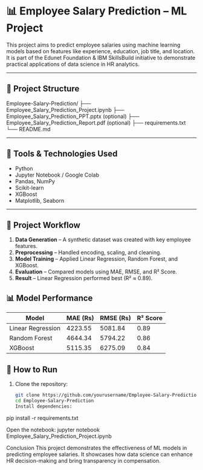 # 📊 Employee Salary Prediction – ML Project

This project aims to predict employee salaries using machine learning models based on features like experience, education, job title, and location. It is part of the Edunet Foundation & IBM SkillsBuild initiative to demonstrate practical applications of data science in HR analytics.

---

## 📁 Project Structure
Employee-Salary-Prediction/
├── Employee_Salary_Prediction_Project.ipynb
├── Employee_Salary_Prediction_PPT.pptx (optional)
├── Employee_Salary_Prediction_Report.pdf (optional)
├── requirements.txt
└── README.md


---
## 🧰 Tools & Technologies Used

- Python  
- Jupyter Notebook / Google Colab  
- Pandas, NumPy  
- Scikit-learn  
- XGBoost  
- Matplotlib, Seaborn

---

## 🔄 Project Workflow

1. **Data Generation** – A synthetic dataset was created with key employee features.
2. **Preprocessing** – Handled encoding, scaling, and cleaning.
3. **Model Training** – Applied Linear Regression, Random Forest, and XGBoost.
4. **Evaluation** – Compared models using MAE, RMSE, and R² Score.
5. **Result** – Linear Regression performed best (R² ≈ 0.89).
## 📊 Model Performance

| Model              | MAE (Rs) | RMSE (Rs) | R² Score |
|-------------------|----------|-----------|----------|
| Linear Regression | 4223.55  | 5081.84   | 0.89     |
| Random Forest     | 4644.34  | 5794.22   | 0.86     |
| XGBoost           | 5115.35  | 6275.09   | 0.84     |
## 📌 How to Run

1. Clone the repository:
   ```bash
   git clone https://github.com/yourusername/Employee-Salary-Prediction.git
   cd Employee-Salary-Prediction
   Install dependencies:
pip install -r requirements.txt

Open the notebook:
jupyter notebook Employee_Salary_Prediction_Project.ipynb

 Conclusion
This project demonstrates the effectiveness of ML models in predicting employee salaries. It showcases how data science can enhance HR decision-making and bring transparency in compensation.



